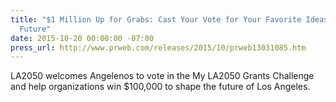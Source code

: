```yaml
---
title: "$1 Million Up for Grabs: Cast Your Vote for Your Favorite Ideas Shaping LA’s
  Future"
date: 2015-10-20 00:00:00 -07:00
press_url: http://www.prweb.com/releases/2015/10/prweb13031085.htm
---
```


LA2050 welcomes Angelenos to vote in the My LA2050 Grants Challenge and help organizations win $100,000 to shape the future of Los Angeles.
